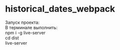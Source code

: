 # historical_dates_webpack

<div>Запуск проекта:</div>
<div>В терминале выполнить:</div>
<div>npm i -g live-server</div>
<div>cd dist</div>
<div>live-server</div>

